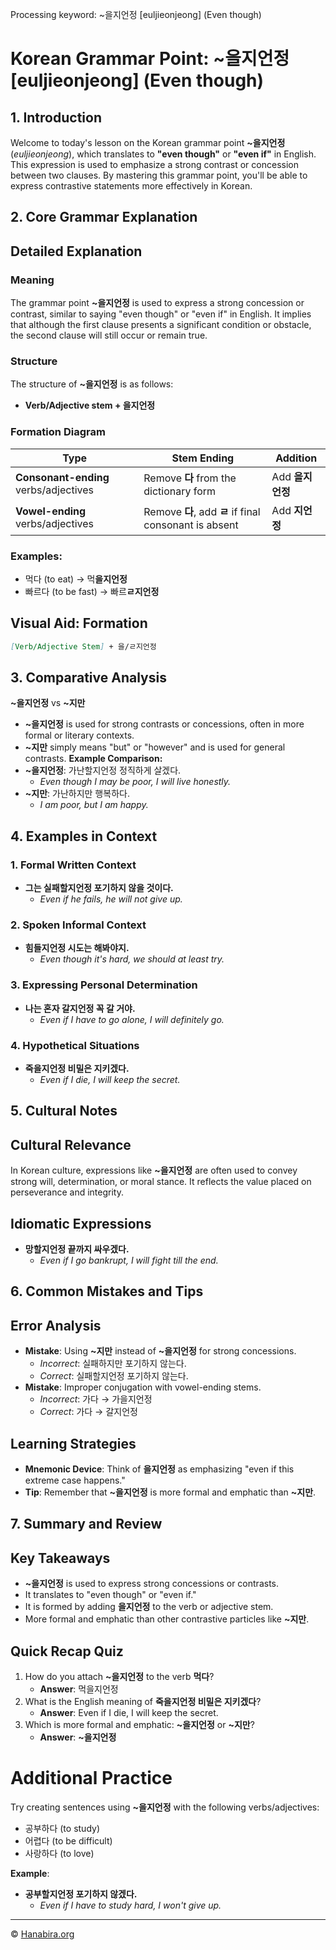 Processing keyword: ~을지언정 [euljieonjeong] (Even though)
# Korean Grammar Point: ~을지언정 [euljieonjeong] (Even though)

## 1. Introduction
Welcome to today's lesson on the Korean grammar point **~을지언정** (*euljieonjeong*), which translates to **"even though"** or **"even if"** in English. This expression is used to emphasize a strong contrast or concession between two clauses. By mastering this grammar point, you'll be able to express contrastive statements more effectively in Korean.
## 2. Core Grammar Explanation
## Detailed Explanation
### Meaning
The grammar point **~을지언정** is used to express a strong concession or contrast, similar to saying "even though" or "even if" in English. It implies that although the first clause presents a significant condition or obstacle, the second clause will still occur or remain true.
### Structure
The structure of **~을지언정** is as follows:
- **Verb/Adjective stem + 을지언정**
### Formation Diagram
| Type                | Stem Ending                        | Addition     |
|---------------------|------------------------------------|--------------|
| **Consonant-ending** verbs/adjectives | Remove **다** from the dictionary form | Add **을지언정**  |
| **Vowel-ending** verbs/adjectives    | Remove **다**, add **ㄹ** if final consonant is absent | Add **지언정**   |
### Examples:
- 먹다 (to eat) → 먹**을지언정**
- 빠르다 (to be fast) → 빠르**ㄹ지언정**
## Visual Aid: Formation
```markdown
[Verb/Adjective Stem] + 을/ㄹ지언정
```
## 3. Comparative Analysis
**~을지언정** vs **~지만**
- **~을지언정** is used for strong contrasts or concessions, often in more formal or literary contexts.
- **~지만** simply means "but" or "however" and is used for general contrasts.
**Example Comparison:**
- **~을지언정**: 가난할지언정 정직하게 살겠다.
  - *Even though I may be poor, I will live honestly.*
- **~지만**: 가난하지만 행복하다.
  - *I am poor, but I am happy.*
## 4. Examples in Context
### 1. Formal Written Context
- **그는 실패할지언정 포기하지 않을 것이다.**
  - *Even if he fails, he will not give up.*
### 2. Spoken Informal Context
- **힘들지언정 시도는 해봐야지.**
  - *Even though it's hard, we should at least try.*
### 3. Expressing Personal Determination
- **나는 혼자 갈지언정 꼭 갈 거야.**
  - *Even if I have to go alone, I will definitely go.*
### 4. Hypothetical Situations
- **죽을지언정 비밀은 지키겠다.**
  - *Even if I die, I will keep the secret.*
## 5. Cultural Notes
## Cultural Relevance
In Korean culture, expressions like **~을지언정** are often used to convey strong will, determination, or moral stance. It reflects the value placed on perseverance and integrity.
## Idiomatic Expressions
- **망할지언정 끝까지 싸우겠다.**
  - *Even if I go bankrupt, I will fight till the end.*
## 6. Common Mistakes and Tips
## Error Analysis
- **Mistake**: Using **~지만** instead of **~을지언정** for strong concessions.
  - *Incorrect*: 실패하지만 포기하지 않는다.
  - *Correct*: 실패할지언정 포기하지 않는다.
- **Mistake**: Improper conjugation with vowel-ending stems.
  - *Incorrect*: 가다 → 가을지언정
  - *Correct*: 가다 → 갈지언정
## Learning Strategies
- **Mnemonic Device**: Think of **을지언정** as emphasizing "even if this extreme case happens."
- **Tip**: Remember that **~을지언정** is more formal and emphatic than **~지만**.
## 7. Summary and Review
## Key Takeaways
- **~을지언정** is used to express strong concessions or contrasts.
- It translates to "even though" or "even if."
- It is formed by adding **을지언정** to the verb or adjective stem.
- More formal and emphatic than other contrastive particles like **~지만**.
## Quick Recap Quiz
1. How do you attach **~을지언정** to the verb **먹다**?
   - **Answer**: 먹을지언정
2. What is the English meaning of **죽을지언정 비밀은 지키겠다**?
   - **Answer**: Even if I die, I will keep the secret.
3. Which is more formal and emphatic: **~을지언정** or **~지만**?
   - **Answer**: **~을지언정**
# Additional Practice
Try creating sentences using **~을지언정** with the following verbs/adjectives:
- 공부하다 (to study)
- 어렵다 (to be difficult)
- 사랑하다 (to love)

**Example**:
- **공부할지언정 포기하지 않겠다.**
  - *Even if I have to study hard, I won't give up.*

---
© [Hanabira.org](https://hanabira.org)
